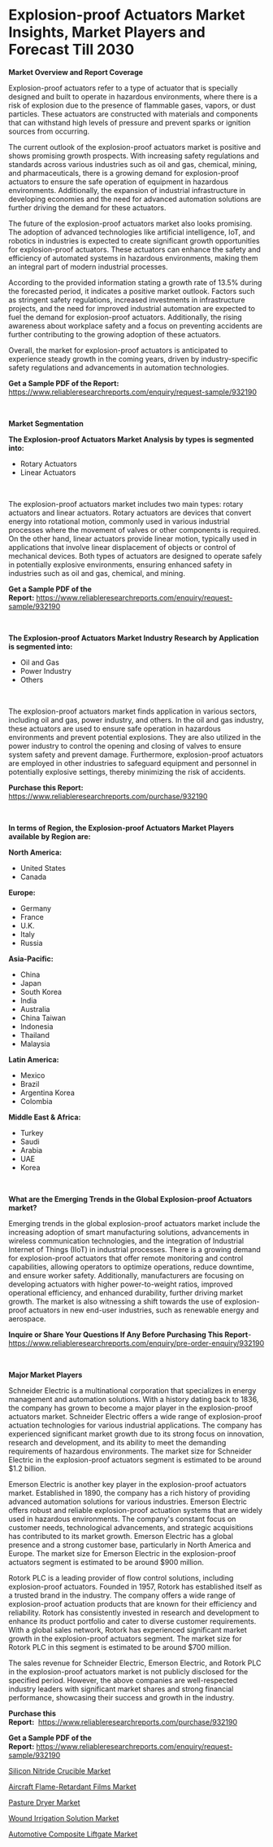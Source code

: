 <p><h1>Explosion-proof Actuators Market Insights, Market Players and Forecast Till 2030</h1></p><p><strong>Market Overview and Report Coverage</strong></p>
<p><p>Explosion-proof actuators refer to a type of actuator that is specially designed and built to operate in hazardous environments, where there is a risk of explosion due to the presence of flammable gases, vapors, or dust particles. These actuators are constructed with materials and components that can withstand high levels of pressure and prevent sparks or ignition sources from occurring.</p><p>The current outlook of the explosion-proof actuators market is positive and shows promising growth prospects. With increasing safety regulations and standards across various industries such as oil and gas, chemical, mining, and pharmaceuticals, there is a growing demand for explosion-proof actuators to ensure the safe operation of equipment in hazardous environments. Additionally, the expansion of industrial infrastructure in developing economies and the need for advanced automation solutions are further driving the demand for these actuators.</p><p>The future of the explosion-proof actuators market also looks promising. The adoption of advanced technologies like artificial intelligence, IoT, and robotics in industries is expected to create significant growth opportunities for explosion-proof actuators. These actuators can enhance the safety and efficiency of automated systems in hazardous environments, making them an integral part of modern industrial processes.</p><p>According to the provided information stating a growth rate of 13.5% during the forecasted period, it indicates a positive market outlook. Factors such as stringent safety regulations, increased investments in infrastructure projects, and the need for improved industrial automation are expected to fuel the demand for explosion-proof actuators. Additionally, the rising awareness about workplace safety and a focus on preventing accidents are further contributing to the growing adoption of these actuators.</p><p>Overall, the market for explosion-proof actuators is anticipated to experience steady growth in the coming years, driven by industry-specific safety regulations and advancements in automation technologies.</p></p>
<p><strong>Get a Sample PDF of the Report:</strong> <a href="https://www.reliableresearchreports.com/enquiry/request-sample/932190">https://www.reliableresearchreports.com/enquiry/request-sample/932190</a></p>
<p>&nbsp;</p>
<p><strong>Market Segmentation</strong></p>
<p><strong>The Explosion-proof Actuators Market Analysis by types is segmented into:</strong></p>
<p><ul><li>Rotary Actuators</li><li>Linear Actuators</li></ul></p>
<p>&nbsp;</p>
<p><p>The explosion-proof actuators market includes two main types: rotary actuators and linear actuators. Rotary actuators are devices that convert energy into rotational motion, commonly used in various industrial processes where the movement of valves or other components is required. On the other hand, linear actuators provide linear motion, typically used in applications that involve linear displacement of objects or control of mechanical devices. Both types of actuators are designed to operate safely in potentially explosive environments, ensuring enhanced safety in industries such as oil and gas, chemical, and mining.</p></p>
<p><strong>Get a Sample PDF of the Report:</strong>&nbsp;<a href="https://www.reliableresearchreports.com/enquiry/request-sample/932190">https://www.reliableresearchreports.com/enquiry/request-sample/932190</a></p>
<p>&nbsp;</p>
<p><strong>The Explosion-proof Actuators Market Industry Research by Application is segmented into:</strong></p>
<p><ul><li>Oil and Gas</li><li>Power Industry</li><li>Others</li></ul></p>
<p>&nbsp;</p>
<p><p>The explosion-proof actuators market finds application in various sectors, including oil and gas, power industry, and others. In the oil and gas industry, these actuators are used to ensure safe operation in hazardous environments and prevent potential explosions. They are also utilized in the power industry to control the opening and closing of valves to ensure system safety and prevent damage. Furthermore, explosion-proof actuators are employed in other industries to safeguard equipment and personnel in potentially explosive settings, thereby minimizing the risk of accidents.</p></p>
<p><strong>Purchase this Report:</strong>&nbsp; <a href="https://www.reliableresearchreports.com/purchase/932190">https://www.reliableresearchreports.com/purchase/932190</a></p>
<p>&nbsp;</p>
<p><strong>In terms of Region, the Explosion-proof Actuators Market Players available by Region are:</strong></p>
<p>
    <p> <strong> North America: </strong>
        <ul>
            <li>United States</li>
            <li>Canada</li>
        </ul>
        </p> 
    <p> <strong> Europe: </strong>
        <ul>
            <li>Germany</li>
            <li>France</li>
            <li>U.K.</li>
            <li>Italy</li>
            <li>Russia</li>
        </ul>
        </p> 
    <p> <strong> Asia-Pacific: </strong>
        <ul>
            <li>China</li>
            <li>Japan</li>
            <li>South Korea</li>
            <li>India</li>
            <li>Australia</li>
            <li>China Taiwan</li>
            <li>Indonesia</li>
            <li>Thailand</li>
            <li>Malaysia</li>
        </ul>
        </p> 
    <p> <strong> Latin America: </strong>
        <ul>
            <li>Mexico</li>
            <li>Brazil</li>
            <li>Argentina Korea</li>
            <li>Colombia</li>
        </ul>
        </p> 
    <p> <strong> Middle East & Africa: </strong>
        <ul>
            <li>Turkey</li>
            <li>Saudi</li>
            <li>Arabia</li>
            <li>UAE</li>
            <li>Korea</li>
        </ul>
    </p>
    </p>
<p>&nbsp;</p>
<p><strong>What are the Emerging Trends in the Global Explosion-proof Actuators market?</strong></p>
<p><p>Emerging trends in the global explosion-proof actuators market include the increasing adoption of smart manufacturing solutions, advancements in wireless communication technologies, and the integration of Industrial Internet of Things (IIoT) in industrial processes. There is a growing demand for explosion-proof actuators that offer remote monitoring and control capabilities, allowing operators to optimize operations, reduce downtime, and ensure worker safety. Additionally, manufacturers are focusing on developing actuators with higher power-to-weight ratios, improved operational efficiency, and enhanced durability, further driving market growth. The market is also witnessing a shift towards the use of explosion-proof actuators in new end-user industries, such as renewable energy and aerospace.</p></p>
<p><strong>Inquire or Share Your Questions If Any Before Purchasing This Report</strong>- <a href="https://www.reliableresearchreports.com/enquiry/pre-order-enquiry/932190">https://www.reliableresearchreports.com/enquiry/pre-order-enquiry/932190</a></p>
<p>&nbsp;</p>
<p><strong>Major Market Players</strong></p>
<p><p>Schneider Electric is a multinational corporation that specializes in energy management and automation solutions. With a history dating back to 1836, the company has grown to become a major player in the explosion-proof actuators market. Schneider Electric offers a wide range of explosion-proof actuation technologies for various industrial applications. The company has experienced significant market growth due to its strong focus on innovation, research and development, and its ability to meet the demanding requirements of hazardous environments. The market size for Schneider Electric in the explosion-proof actuators segment is estimated to be around $1.2 billion.</p><p>Emerson Electric is another key player in the explosion-proof actuators market. Established in 1890, the company has a rich history of providing advanced automation solutions for various industries. Emerson Electric offers robust and reliable explosion-proof actuation systems that are widely used in hazardous environments. The company's constant focus on customer needs, technological advancements, and strategic acquisitions has contributed to its market growth. Emerson Electric has a global presence and a strong customer base, particularly in North America and Europe. The market size for Emerson Electric in the explosion-proof actuators segment is estimated to be around $900 million.</p><p>Rotork PLC is a leading provider of flow control solutions, including explosion-proof actuators. Founded in 1957, Rotork has established itself as a trusted brand in the industry. The company offers a wide range of explosion-proof actuation products that are known for their efficiency and reliability. Rotork has consistently invested in research and development to enhance its product portfolio and cater to diverse customer requirements. With a global sales network, Rotork has experienced significant market growth in the explosion-proof actuators segment. The market size for Rotork PLC in this segment is estimated to be around $700 million.</p><p>The sales revenue for Schneider Electric, Emerson Electric, and Rotork PLC in the explosion-proof actuators market is not publicly disclosed for the specified period. However, the above companies are well-respected industry leaders with significant market shares and strong financial performance, showcasing their success and growth in the industry.</p></p>
<p><strong>Purchase this Report:</strong>&nbsp;&nbsp;<a href="https://www.reliableresearchreports.com/purchase/932190">https://www.reliableresearchreports.com/purchase/932190</a></p>
<p></p>
<p><strong>Get a Sample PDF of the Report:</strong>&nbsp;<a href="https://www.reliableresearchreports.com/enquiry/request-sample/932190">https://www.reliableresearchreports.com/enquiry/request-sample/932190</a></p>
<p><p><a href="https://medium.com/@janrussell6445/silicon-nitride-crucible-market-size-growth-forecast-2023-2030-30ad3ea070e5">Silicon Nitride Crucible Market</a></p><p><a href="https://github.com/JameTravis/Market-Research-Report-List-1/blob/main/aircraft-flame-retardant-films-market.md">Aircraft Flame-Retardant Films Market</a></p><p><a href="https://www.linkedin.com/pulse/pasture-dryer-market-research-report-provides-thorough-larde/">Pasture Dryer Market</a></p><p><a href="https://www.reportprime.com/wound-irrigation-solution-r7854">Wound Irrigation Solution Market</a></p><p><a href="https://github.com/RichRobinson5/Market-Research-Report-List-1/blob/main/automotive-composite-liftgate-market.md">Automotive Composite Liftgate Market</a></p></p>